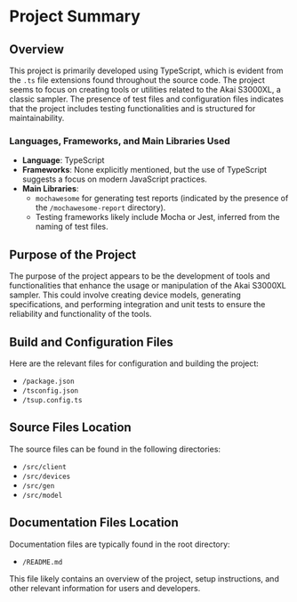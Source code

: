 # Project Summary

## Overview
This project is primarily developed using TypeScript, which is evident from the `.ts` file extensions found throughout the source code. The project seems to focus on creating tools or utilities related to the Akai S3000XL, a classic sampler. The presence of test files and configuration files indicates that the project includes testing functionalities and is structured for maintainability.

### Languages, Frameworks, and Main Libraries Used
- **Language**: TypeScript
- **Frameworks**: None explicitly mentioned, but the use of TypeScript suggests a focus on modern JavaScript practices.
- **Main Libraries**: 
  - `mochawesome` for generating test reports (indicated by the presence of the `/mochawesome-report` directory).
  - Testing frameworks likely include Mocha or Jest, inferred from the naming of test files.

## Purpose of the Project
The purpose of the project appears to be the development of tools and functionalities that enhance the usage or manipulation of the Akai S3000XL sampler. This could involve creating device models, generating specifications, and performing integration and unit tests to ensure the reliability and functionality of the tools.

## Build and Configuration Files
Here are the relevant files for configuration and building the project:
- `/package.json`
- `/tsconfig.json`
- `/tsup.config.ts`

## Source Files Location
The source files can be found in the following directories:
- `/src/client`
- `/src/devices`
- `/src/gen`
- `/src/model`

## Documentation Files Location
Documentation files are typically found in the root directory:
- `/README.md` 

This file likely contains an overview of the project, setup instructions, and other relevant information for users and developers.